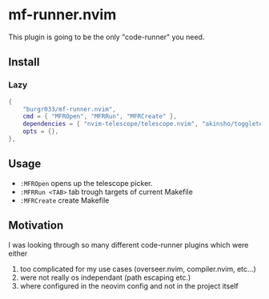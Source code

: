 # mf-runner.nvim
This plugin is going to be the only "code-runner" you need.
## Install
### Lazy
```lua
{
    "burgr033/mf-runner.nvim",
    cmd = { "MFROpen", "MFRRun", "MFRCreate" },
    dependencies = { "nvim-telescope/telescope.nvim", "akinsho/toggleterm.nvim" }
    opts = {},
},

```
## Usage

* `:MFROpen` opens up the telescope picker.
* `:MFRRun <TAB>` tab trough targets of current Makefile 
* `:MFRCreate` create Makefile 


## Motivation

I was looking through so many different code-runner plugins which were either
1. too complicated for my use cases (overseer.nvim, compiler.nvim, etc...)
2. were not really os independant (path escaping etc.)
3. where configured in the neovim config and not in the project itself
